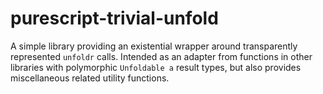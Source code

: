 # purescript-trivial-unfold
A simple library providing an existential wrapper around transparently represented `unfoldr` calls. Intended as an adapter from functions in other libraries with polymorphic `Unfoldable a` result types, but also provides miscellaneous related utility functions.
